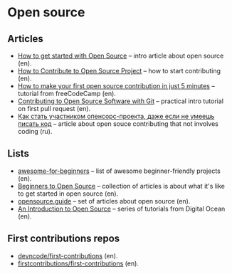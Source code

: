 # Open source

## Articles

- [How to get started with Open Source](https://www.hackerearth.com/ru/getstarted-opensource/)
  – intro article about open source (en).
- [How to Contribute to Open Source Project](https://rubygarage.org/blog/how-contribute-to-open-source-projects)
  – how to start contributing (en).
- [How to make your first open source contribution in just 5 minutes](https://www.freecodecamp.org/news/how-to-make-your-first-open-source-contribution-in-just-5-minutes-aaad1fc59c9a/)
  – tutorial from freeCodeCamp (en).
- [Contributing to Open Source Software with Git](https://scotch.io/tutorials/contributing-to-open-source-software-with-git)
  – practical intro tutorial on first pull request (en).
- [Как стать участником опенсорс-проекта, даже если не умеешь писать код](https://xakep.ru/2015/12/29/open-source-career/)
  – article about open souce contributing that not involves coding (ru).

## Lists

- [awesome-for-beginners](https://github.com/MunGell/awesome-for-beginners)
  – list of awesome beginner-friendly projects (en).
- [Beginners to Open Source](https://opensource.com/resources/beginners-open-source)
  – collection of articles is about what it's like to get started in open source (en).
- [opensource.guide](https://opensource.guide/) – set of articles about open source (en).
- [An Introduction to Open Source](https://www.digitalocean.com/community/tutorial_series/an-introduction-to-open-source)
  – series of tutorials from Digital Ocean (en).

## First contributions repos

- [devncode/first-contributions](https://github.com/devncode/first-contributions) (en).
- [firstcontributions/first-contributions](https://github.com/firstcontributions/first-contributions) (en).

